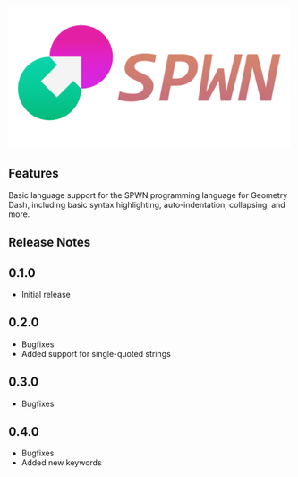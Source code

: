 ![SPWN](spwn_logo_colored.png)

## Features

Basic language support for the SPWN programming language for Geometry Dash, including basic syntax highlighting, auto-indentation, collapsing, and more.

## Release Notes

## 0.1.0

- Initial release

## 0.2.0

- Bugfixes
- Added support for single-quoted strings

## 0.3.0

- Bugfixes

## 0.4.0

- Bugfixes
- Added new keywords
